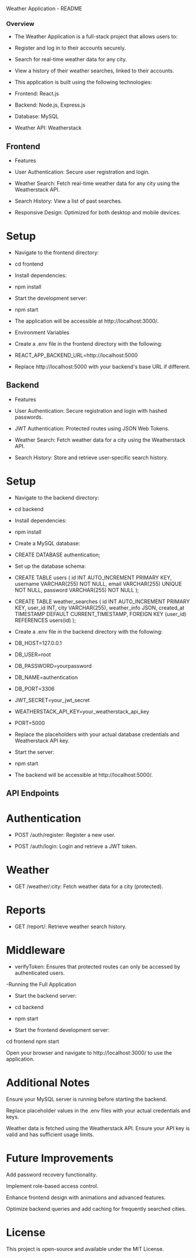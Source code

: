 Weather Application - README

### Overview

- The Weather Application is a full-stack project that allows users to:

- Register and log in to their accounts securely.

- Search for real-time weather data for any city.

- View a history of their weather searches, linked to their accounts.

- This application is built using the following technologies:

- Frontend: React.js

- Backend: Node.js, Express.js

- Database: MySQL

- Weather API: Weatherstack

## Frontend

- Features

- User Authentication: Secure user registration and login.

- Weather Search: Fetch real-time weather data for any city using the Weatherstack API.

- Search History: View a list of past searches.

- Responsive Design: Optimized for both desktop and mobile devices.

# Setup

- Navigate to the frontend directory:

- cd frontend

- Install dependencies:

- npm install

- Start the development server:

- npm start

- The application will be accessible at http://localhost:3000/.

- Environment Variables

- Create a .env file in the frontend directory with the following:

- REACT_APP_BACKEND_URL=http://localhost:5000

- Replace http://localhost:5000 with your backend's base URL if different.

## Backend

- Features

- User Authentication: Secure registration and login with hashed passwords.

- JWT Authentication: Protected routes using JSON Web Tokens.

- Weather Search: Fetch weather data for a city using the Weatherstack API.

- Search History: Store and retrieve user-specific search history.

# Setup

- Navigate to the backend directory:

- cd backend

- Install dependencies:

- npm install

- Create a MySQL database:

- CREATE DATABASE authentication;

- Set up the database schema:

- CREATE TABLE users (
    id INT AUTO_INCREMENT PRIMARY KEY,
    username VARCHAR(255) NOT NULL,
    email VARCHAR(255) UNIQUE NOT NULL,
    password VARCHAR(255) NOT NULL
);

- CREATE TABLE weather_searches (
    id INT AUTO_INCREMENT PRIMARY KEY,
    user_id INT,
    city VARCHAR(255),
    weather_info JSON,
    created_at TIMESTAMP DEFAULT CURRENT_TIMESTAMP,
    FOREIGN KEY (user_id) REFERENCES users(id)
);

- Create a .env file in the backend directory with the following:

- DB_HOST=127.0.0.1
- DB_USER=root
- DB_PASSWORD=yourpassword
- DB_NAME=authentication
- DB_PORT=3306
- JWT_SECRET=your_jwt_secret
- WEATHERSTACK_API_KEY=your_weatherstack_api_key
- PORT=5000

- Replace the placeholders with your actual database credentials and Weatherstack API key.

- Start the server:

- npm start

- The backend will be accessible at http://localhost:5000/.

## API Endpoints

# Authentication

- POST /auth/register: Register a new user.

- POST /auth/login: Login and retrieve a JWT token.

# Weather

- GET /weather/:city: Fetch weather data for a city (protected).

# Reports

- GET /report/: Retrieve weather search history.

# Middleware

- verifyToken: Ensures that protected routes can only be accessed by authenticated users.

-Running the Full Application

- Start the backend server:

- cd backend
- npm start

- Start the frontend development server:

cd frontend
npm start

Open your browser and navigate to http://localhost:3000/ to use the application.

# Additional Notes

Ensure your MySQL server is running before starting the backend.

Replace placeholder values in the .env files with your actual credentials and keys.

Weather data is fetched using the Weatherstack API. Ensure your API key is valid and has sufficient usage limits.

# Future Improvements

Add password recovery functionality.

Implement role-based access control.

Enhance frontend design with animations and advanced features.

Optimize backend queries and add caching for frequently searched cities.

# License

This project is open-source and available under the MIT License.


